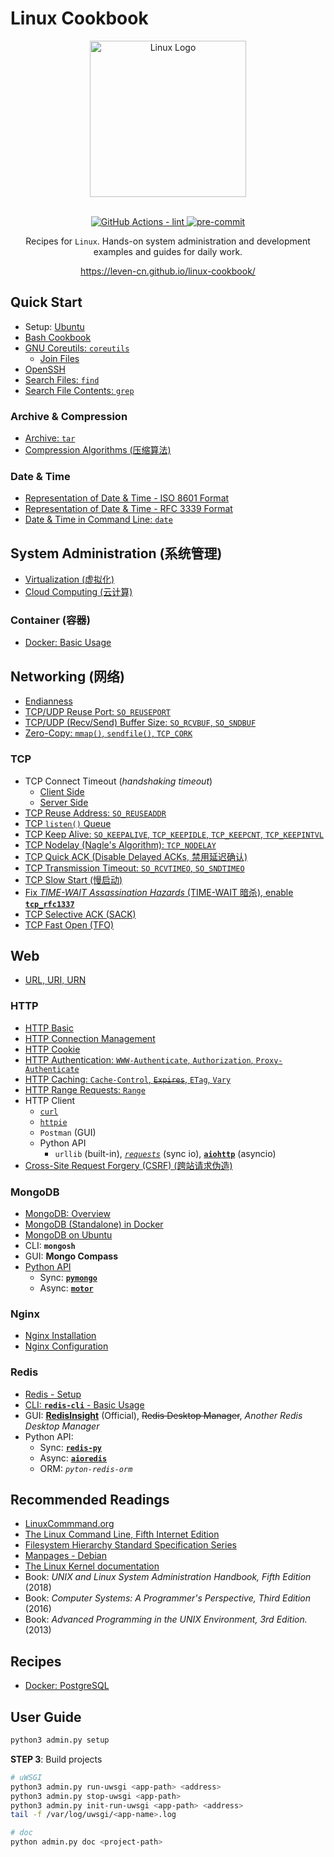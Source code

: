 # Linux Cookbook

<section align="center">
  <img src="https://leven-cn.github.io/linux-cookbook/imgs/linux-logo.svg"
    alt="Linux Logo" width="250" height="250" style="text-align:center;" title="Linux Logo">
  <br><br>
  <p>
    <a href="https://github.com/leven-cn/linux-cookbook/actions/workflows/lint.yml">
      <img src="https://github.com/leven-cn/linux-cookbook/actions/workflows/lint.yml/badge.svg"
      alt="GitHub Actions - lint" style="max-width:100%;">
    </a>
    <a href="https://github.com/pre-commit/pre-commit">
      <img src="https://img.shields.io/badge/pre--commit-enabled-brightgreen?logo=pre-commit&logoColor=white"
      alt="pre-commit" style="max-width:100%;">
    </a>
  </p>
  <p>Recipes for <code>Linux</code>.
  Hands-on system administration and development examples and guides for daily work.</p>
  <p><a href="https://leven-cn.github.io/linux-cookbook/">https://leven-cn.github.io/linux-cookbook/</a></p>
</section>

<!-- markdownlint-disable line-length -->

## Quick Start

- Setup: [Ubuntu](https://leven-cn.github.io/linux-cookbook/cookbook/quick_start/setup_ubuntu)
- [Bash Cookbook](https://leven-cn.github.io/bash-cookbook/)
- [GNU Coreutils: `coreutils`](https://leven-cn.github.io/linux-cookbook/cookbook/quick_start/coreutils)
  - [Join Files](https://leven-cn.github.io/linux-cookbook/cookbook/quick_start/join-files)
- [OpenSSH](https://leven-cn.github.io/linux-cookbook/cookbook/quick_start/ssh)
- [Search Files: `find`](https://leven-cn.github.io/linux-cookbook/cookbook/general/find)
- [Search File Contents: `grep`](https://leven-cn.github.io/linux-cookbook/cookbook/general/grep)

### Archive & Compression

- [Archive: `tar`](https://leven-cn.github.io/linux-cookbook/cookbook/quick_start/archive)
- [Compression Algorithms (压缩算法)](https://leven-cn.github.io/linux-cookbook/cookbook/quick_start/compression_algorithms)

### Date & Time

- [Representation of Date & Time - ISO 8601 Format](https://leven-cn.github.io/linux-cookbook/cookbook/quick_start/datetime_fmt_iso_8601)
- [Representation of Date & Time - RFC 3339 Format](https://leven-cn.github.io/linux-cookbook/cookbook/quick_start/datetime_fmt_rfc_3339)
- [Date & Time in Command Line: `date`](https://leven-cn.github.io/linux-cookbook/cookbook/quick_start/date)

## System Administration (系统管理)

- [Virtualization (虚拟化)](https://leven-cn.github.io/linux-cookbook/cookbook/sys/virtualization)
- [Cloud Computing (云计算)](https://leven-cn.github.io/linux-cookbook/cookbook/sys/cloud_computing)

### Container (容器)

- [Docker: Basic Usage](https://leven-cn.github.io/linux-cookbook/cookbook/sys/docker_basic)

## Networking (网络)

- [Endianness](https://leven-cn.github.io/linux-cookbook/cookbook/net/endianness)
- [TCP/UDP Reuse Port: `SO_REUSEPORT`](https://leven-cn.github.io/linux-cookbook/cookbook/net/reuse_port)
- [TCP/UDP (Recv/Send) Buffer Size: `SO_RCVBUF`, `SO_SNDBUF`](https://leven-cn.github.io/linux-cookbook/cookbook/net/buffer_size)
- [Zero-Copy: `mmap()`, `sendfile()`, `TCP_CORK`](https://leven-cn.github.io/linux-cookbook/cookbook/net/zero_copy)

### TCP

- TCP Connect Timeout (*handshaking timeout*)
  - [Client Side](https://leven-cn.github.io/linux-cookbook/cookbook/net/tcp_connect_timeout_client)
  - [Server Side](https://leven-cn.github.io/linux-cookbook/cookbook/net/tcp_connect_timeout_server)
- [TCP Reuse Address: `SO_REUSEADDR`](https://leven-cn.github.io/linux-cookbook/cookbook/net/tcp_reuse_address)
- [TCP `listen()` Queue](https://leven-cn.github.io/linux-cookbook/cookbook/net/tcp_listen_queue)
- [TCP Keep Alive: `SO_KEEPALIVE`, `TCP_KEEPIDLE`, `TCP_KEEPCNT`, `TCP_KEEPINTVL`](https://leven-cn.github.io/linux-cookbook/cookbook/net/tcp_keepalive)
- [TCP Nodelay (Nagle's Algorithm): `TCP_NODELAY`](https://leven-cn.github.io/linux-cookbook/cookbook/net/tcp_nodelay)
- [TCP Quick ACK (Disable Delayed ACKs, 禁用延迟确认)](https://leven-cn.github.io/linux-cookbook/cookbook/net/tcp_quickack)
- [TCP Transmission Timeout: `SO_RCVTIMEO`, `SO_SNDTIMEO`](https://leven-cn.github.io/linux-cookbook/cookbook/net/tcp_transmission_timeout)
- [TCP Slow Start (慢启动)](https://leven-cn.github.io/linux-cookbook/cookbook/net/tcp_slowstart)
- [Fix *TIME-WAIT Assassination Hazards* (TIME-WAIT 暗杀), enable **`tcp_rfc1337`**](https://leven-cn.github.io/linux-cookbook/cookbook/net/tcp_rfc1337)
- [TCP Selective ACK (SACK)](https://leven-cn.github.io/linux-cookbook/cookbook/net/tcp_sack)
- [TCP Fast Open (TFO)](https://leven-cn.github.io/linux-cookbook/cookbook/net/tcp_fastopen)

## Web

- [URL, URI, URN](https://leven-cn.github.io/linux-cookbook/cookbook/web/uri_url_urn)

### HTTP

- [HTTP Basic](https://leven-cn.github.io/linux-cookbook/cookbook/web/http_basic)
- [HTTP Connection Management](https://leven-cn.github.io/linux-cookbook/cookbook/web/http_connection)
- [HTTP Cookie](https://leven-cn.github.io/linux-cookbook/cookbook/web/http_cookie)
- [HTTP Authentication: `WWW-Authenticate`, `Authorization`, `Proxy-Authenticate`](https://leven-cn.github.io/linux-cookbook/cookbook/web/http_authentication)
- [HTTP Caching: `Cache-Control`, ~~`Expires`~~, `ETag`, `Vary`](https://leven-cn.github.io/linux-cookbook/cookbook/web/http_caching)
- [HTTP Range Requests: `Range`](https://leven-cn.github.io/linux-cookbook/cookbook/web/http_range)
- HTTP Client
  - [`curl`](https://leven-cn.github.io/linux-cookbook/cookbook/web/curl)
  - [`httpie`](https://leven-cn.github.io/linux-cookbook/cookbook/web/httpie)
  - `Postman` (GUI)
  - Python API
    - `urllib` (built-in), [*`requests`*](https://requests.readthedocs.io/en/latest/) (sync io), [**`aiohttp`**](https://docs.aiohttp.org/en/stable/) (asyncio)
- [Cross-Site Request Forgery (CSRF) (跨站请求伪造)](https://leven-cn.github.io/linux-cookbook/cookbook/web/csrf)

### MongoDB

- [MongoDB: Overview](https://leven-cn.github.io/linux-cookbook/cookbook/web/mongodb/mongodb)
- [MongoDB (Standalone) in Docker](https://leven-cn.github.io/linux-cookbook/cookbook/web/mongodb/mongodb_standalone_docker)
- [MongoDB on Ubuntu](https://leven-cn.github.io/linux-cookbook/cookbook/web/mongodb/mongodb_ubuntu)
- CLI: **`mongosh`**
- GUI: **Mongo Compass**
- [Python API](https://www.mongodb.com/docs/drivers/python/)
  - Sync: [**`pymongo`**](https://www.mongodb.com/docs/drivers/pymongo/)
  - Async: [**`motor`**](https://www.mongodb.com/docs/drivers/motor/)

### Nginx

- [Nginx Installation](https://leven-cn.github.io/linux-cookbook/cookbook/web/nginx/nginx_installation)
- [Nginx Configuration](https://leven-cn.github.io/linux-cookbook/cookbook/web/nginx/nginx_configuration)

### Redis

- [Redis - Setup](https://leven-cn.github.io/linux-cookbook/cookbook/web/redis/redis_setup)
- [CLI: **`redis-cli`** - Basic Usage](https://leven-cn.github.io/linux-cookbook/cookbook/web/redis/redis_usage_basic)
- GUI: [**RedisInsight**](https://redis.com/redis-enterprise/redis-insight/) (Official), ~~Redis Desktop Manager~~, *Another Redis Desktop Manager*
- Python API:
  - Sync: [**`redis-py`**](https://redis.readthedocs.io/en/latest/)
  - Async: [**`aioredis`**](https://aioredis.readthedocs.io/en/latest/)
  - ORM: *`pyton-redis-orm`*

## Recommended Readings

<!-- markdownlint-disable line-length -->

- [LinuxCommmand.org](https://linuxcommand.org/)
- [The Linux Command Line, Fifth Internet Edition](https://linuxcommand.org/tlcl.php)
- [Filesystem Hierarchy Standard Specification Series](https://refspecs.linuxfoundation.org/fhs.shtml)
- [Manpages - Debian](https://manpages.debian.org/bullseye/manpages/index.html)
- [The Linux Kernel documentation](https://www.kernel.org/doc/html/latest/index.html)
- Book: *UNIX and Linux System Administration Handbook, Fifth Edition* (2018)
- Book: *Computer Systems: A Programmer's Perspective, Third Edition* (2016)
- Book: *Advanced Programming in the UNIX Environment, 3rd Edition.* (2013)

<!-- markdownlint-enble line-length -->

## Recipes

- [Docker: PostgreSQL](https://leven-cn.github.io/linux-cookbook/recipes/docker_postgresql)

<!-- markdownlint-enable line-length -->

## User Guide

```bash
python3 admin.py setup
```

**STEP 3**: Build projects

```bash
# uWSGI
python3 admin.py run-uwsgi <app-path> <address>
python3 admin.py stop-uwsgi <app-path>
python3 admin.py init-run-uwsgi <app-path> <address>
tail -f /var/log/uwsgi/<app-name>.log

# doc
python admin.py doc <project-path>
```
